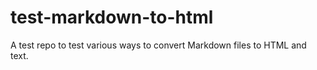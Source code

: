 # test-markdown-to-html
A test repo to test various ways to convert Markdown files to HTML and text.
